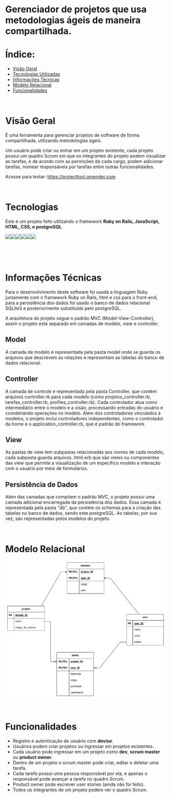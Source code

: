  # Gerenciador de projetos que usa metodologias ágeis de maneira compartilhada.
 
 # Índice:
 - [Visão Geral](#visao-geral)
 - [Tecnologias Utilizadas](#tecnologias)
 - [Informações Técnicas](#informacoes)
 - [Modelo Relacional](#modelo)
 - [Funcionalidades](#funcionalidades)

<a id="visao-geral"></a>

</br>

# Visão Geral

É uma ferramenta para gerenciar projetos de software de forma compartilhada, utilizando metodologias ágeis.

Um usuário pode criar ou entrar em um projeto existente, cada projeto possui um quadro Scrum em que os integrantes do projeto podem visualizar as tarefas, e de acordo com as permições de cada cargo, podem adicionar tarefas, nomear responsáveis por tarefas entre outras funcionalidades. 

Acesse para testar: https://projecttool.onrender.com


<a id="tecnologias"></a>

</br>

# Tecnologias


Este é um projeto feito utilizando o framework **Ruby on Rails, JavaScript, HTML, CSS, e postgreSQL**. 

<img src="https://cdn.jsdelivr.net/gh/devicons/devicon@latest/icons/ruby/ruby-original.svg" width=50 /><img src="https://cdn.jsdelivr.net/gh/devicons/devicon@latest/icons/rails/rails-original-wordmark.svg" width=50 /><img src="https://cdn.jsdelivr.net/gh/devicons/devicon@latest/icons/javascript/javascript-original.svg" width=50 /><img src="https://cdn.jsdelivr.net/gh/devicons/devicon@latest/icons/html5/html5-original.svg" width=50 /><img src="https://cdn.jsdelivr.net/gh/devicons/devicon@latest/icons/css3/css3-original.svg" width=50 /><img src="https://cdn.jsdelivr.net/gh/devicons/devicon@latest/icons/postgresql/postgresql-original-wordmark.svg" width=50 />

</br>

<a id="informacoes"></a>

</br>

# Informações Técnicas

Para o desenvolvimento deste software foi usada a linguagem Ruby juntamente com o framework Ruby on Rails, html e css para o front-end, para a persistência dos dados foi usado o banco de dados relacional SQLite3 e posteriormente substituído pelo postgreSQL.

A arquitetura do projeto segue o padrão MVC (Model-View-Controller), assim o projeto está separado em camadas de modelo, view e controller.

## Model

 A camada de modelo é representada pela pasta model onde se guarda os arquivos que descrevem as relações e representam as tabelas do banco de dados relacional. 

## Controller

A camada de controle é representada pela pasta Controller, que contém arquivos controller.rb para cada modelo (como projetos_controller.rb, tarefas_controller.rb, profiles_controller.rb). Cada controlador atua como intermediário entre o modelo e a visão, processando entradas do usuário e coordenando operações no modelo. Além dos controladores vinculados a modelos, o projeto inclui controladores independentes, como o controlador da home e o application_controller.rb, que é padrão do framework.

## View

As pastas de view tem subpastas relacionadas aos nomes de cada modelo, cada subpasta guarda arquivos .html.erb que são views ou componentes das view que permite a visualização de um específico modelo e interação com o usuário por meio de formulários.

## Persistência de Dados

Além das camadas que compõem o padrão MVC, o projeto possui uma camada adicional encarregada da persistência dos dados. Essa camada é representada pela pasta "db", que contém os schemas para a criação das tabelas no banco de dados, sendo este postgreSQL. As tabelas, por sua vez, são representadas pelos modelos do projeto.

<a id="modelo"></a>

</br>

# Modelo Relacional

<img src="/public/assetsReadme/DiagramaModeloRelacional.png" width=1000 />

<a id="funcionalidades"></a>

</br>

# Funcionalidades

- Registro e autenticação de usuário com **devise**.
- Usuários podem criar projetos ou ingressar em projetos existentes.
- Cada usuário pode ingressar em um projeto como **dev**, **scrum master** ou **product owner**.
- Dentro de um projeto o scrum master pode criar, editar e deletar uma tarefa.
- Cada tarefa possui uma pessoa responsável por ela, e apenas o responsável pode avançar a tarefa no quadro Scrum.
- Product owner pode escrever user stories (ainda não foi feito).
- Todos os integrantes de um projeto podem ver o quadro Scrum.
